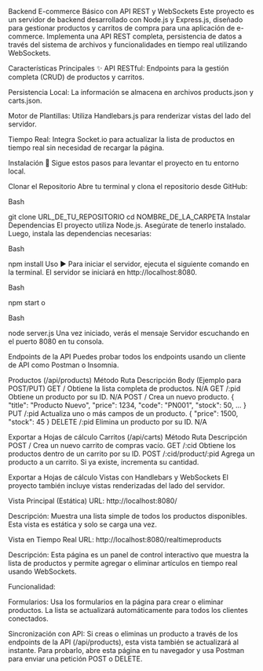 Backend E-commerce Básico con API REST y WebSockets
Este proyecto es un servidor de backend desarrollado con Node.js y Express.js, diseñado para gestionar productos y carritos de compra para una aplicación de e-commerce. Implementa una API REST completa, persistencia de datos a través del sistema de archivos y funcionalidades en tiempo real utilizando WebSockets.

Características Principales ✨
API RESTful: Endpoints para la gestión completa (CRUD) de productos y carritos.

Persistencia Local: La información se almacena en archivos products.json y carts.json.

Motor de Plantillas: Utiliza Handlebars.js para renderizar vistas del lado del servidor.

Tiempo Real: Integra Socket.io para actualizar la lista de productos en tiempo real sin necesidad de recargar la página.

Instalación 🔧
Sigue estos pasos para levantar el proyecto en tu entorno local.

Clonar el Repositorio
Abre tu terminal y clona el repositorio desde GitHub:

Bash

git clone URL_DE_TU_REPOSITORIO
cd NOMBRE_DE_LA_CARPETA
Instalar Dependencias
El proyecto utiliza Node.js. Asegúrate de tenerlo instalado. Luego, instala las dependencias necesarias:

Bash

npm install
Uso ▶️
Para iniciar el servidor, ejecuta el siguiente comando en la terminal. El servidor se iniciará en http://localhost:8080.

Bash

npm start
o

Bash

node server.js
Una vez iniciado, verás el mensaje Servidor escuchando en el puerto 8080 en tu consola.

Endpoints de la API
Puedes probar todos los endpoints usando un cliente de API como Postman o Insomnia.

Productos (/api/products)
Método	Ruta	Descripción	Body (Ejemplo para POST/PUT)
GET	/	Obtiene la lista completa de productos.	N/A
GET	/:pid	Obtiene un producto por su ID.	N/A
POST	/	Crea un nuevo producto.	{ "title": "Producto Nuevo", "price": 1234, "code": "PN001", "stock": 50, ... }
PUT	/:pid	Actualiza uno o más campos de un producto.	{ "price": 1500, "stock": 45 }
DELETE	/:pid	Elimina un producto por su ID.	N/A

Exportar a Hojas de cálculo
Carritos (/api/carts)
Método	Ruta	Descripción
POST	/	Crea un nuevo carrito de compras vacío.
GET	/:cid	Obtiene los productos dentro de un carrito por su ID.
POST	/:cid/product/:pid	Agrega un producto a un carrito. Si ya existe, incrementa su cantidad.

Exportar a Hojas de cálculo
Vistas con Handlebars y WebSockets
El proyecto también incluye vistas renderizadas del lado del servidor.

Vista Principal (Estática)
URL: http://localhost:8080/

Descripción: Muestra una lista simple de todos los productos disponibles. Esta vista es estática y solo se carga una vez.

Vista en Tiempo Real
URL: http://localhost:8080/realtimeproducts

Descripción: Esta página es un panel de control interactivo que muestra la lista de productos y permite agregar o eliminar artículos en tiempo real usando WebSockets.

Funcionalidad:

Formularios: Usa los formularios en la página para crear o eliminar productos. La lista se actualizará automáticamente para todos los clientes conectados.

Sincronización con API: Si creas o eliminas un producto a través de los endpoints de la API (/api/products), esta vista también se actualizará al instante. Para probarlo, abre esta página en tu navegador y usa Postman para enviar una petición POST o DELETE.